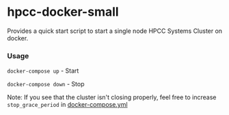 # hpcc-docker-small

Provides a quick start script to start a single node HPCC Systems Cluster on docker.

### Usage

`docker-compose up` - Start

`docker-compose down` - Stop

Note: If you see that the cluster isn't closing properly, feel free to increase `stop_grace_period` in [docker-compose.yml](docker-compose.yml)
